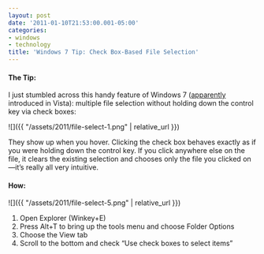```yaml
---
layout: post
date: '2011-01-10T21:53:00.001-05:00'
categories:
- windows
- technology
title: 'Windows 7 Tip: Check Box-Based File Selection'
---
```


#### The Tip:

I just stumbled across this handy feature of Windows 7 ([apparently](http://mintywhite.com/vista/vcustomization/select-multiple-files-with-checkboxes-in-vista-explorer/) introduced in Vista): multiple file selection without holding down the control key via check boxes:

![]({{ "/assets/2011/file-select-1.png" | relative_url }})

They show up when you hover. Clicking the check box behaves exactly as if you were holding down the control key. If you click anywhere else on the file, it clears the existing selection and chooses only the file you clicked on—it’s really all very intuitive.

#### How:

![]({{ "/assets/2011/file-select-5.png" | relative_url }})

1. Open Explorer (Winkey+E)
2. Press Alt+T to bring up the tools menu and choose Folder Options
3. Choose the View tab
4. Scroll to the bottom and check “Use check boxes to select items”